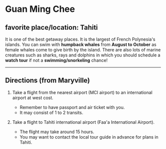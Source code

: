 # Guan Ming Chee

## favorite place/location: Tahiti
It is one of the best getaway places. It is the largest of French Polynesia's islands. You can swim with **humpback whales** from **August to October** as female whales come to give birth by the island. There are also lots of marine creatures such as sharks, rays and dolphins in which you should schedule a **watch tour** if not a **swimming/snorkeling** chance!

---

## Directions (from Maryville)
1. Take a flight from the nearest airport (MCI airport) to an international airport at west cost.
    - Remember to have passport and air ticket with you. 
    - It may consist of 1 to 2 transits.

2. Take a flight to Tahiti international airport (Faa'a International Airport).
    - The flight may take around 15 hours. 
    - You may want to contact the local tour guide in advance for plans in Tahiti.

